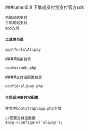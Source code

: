 ###lumen5.8 下集成支付宝支付官方sdk
~~~
电脑网站支付
手机网站支付
app支付
~~~
 
#### `工具类目录` 
~~~
app\Tools\Alipay
~~~

####`路由目录`
~~~
routes\web.php
~~~

####`支付宝配置目录`
~~~
config\alipay.php
~~~

#### `全局调用支付宝配置`
~~~
在文件bootstrap\app.php下加

//配置支付宝数据
$app->configure('alipay');
~~~
